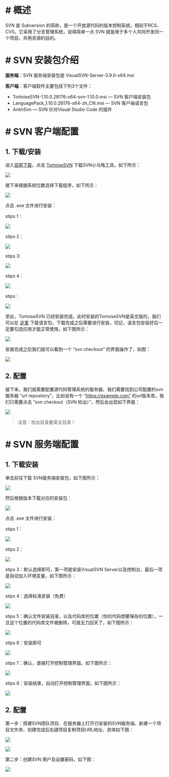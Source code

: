 # # 概述

SVN 是 Subversion 的简称，是一个开放源代码的版本控制系统，相较于RCS、CVS，它采用了分支管理系统，说得简单一点 SVN 就是用于多个人共同开发同一个项目，共用资源的目的。

# # SVN 安装包介绍

**服务端**：SVN 服务端安装包是 VisualSVN-Server-3.9.0-x64.msi 

**客户端**：客户端软件主要包括下列3个文件：

- TortoiseSVN-1.10.0.28176-x64-svn-1.10.0.msi — SVN 客户端安装包
- LanguagePack_1.10.0.28176-x64-zh_CN.msi — SVN 客户端语言包
- AnkhSvn — SVN 针对Visual Studio Code 的插件

# # SVN 客户端配置

## 1. 下载/安装

进入[官网下载](http://subversion.apache.org/packages.html#windows)，点击 [TortoiseSVN](https://tortoisesvn.net/downloads/) 下载SVN小乌龟工具，如下所示：

![](IMGS/svn-download.jpg)

接下来根据系统位数选择下载程序，如下所示：

![](IMGS/svn-download-v.png)

点击 .exe 文件进行安装：

stips 1：

![](IMGS/svn-i-stips-01.png)

stips 2：

![](IMGS/svn-i-stips-02.png)

stips 3:

![](IMGS/svn-i-stips-03.png)

stips 4：

![](IMGS/svn-i-stips-04.png)

stips：

![](IMGS/svn-i-stips-05.png)

至此，TortoiseSVN 已经安装完成。此时安装的TortoiseSVN是英文版的，我们可以在 [这里](https://tortoisesvn.net/downloads.html) 下载语言包，下载完成之后需要进行安装，切记，语言包安装好后一定要勾选应用才能正常使用，如下图所示：

![](IMGS/svn-i-stips-06.png)

安装完成之后我们就可以看到一个 “svn checkout” 的界面操作了，如图：

![](IMGS/svn-interface.png)

## 2. 配置

接下来，我们就需要配置源代码管理系统的服务器。我们需要找到公司配置的svn服务器 “url repository”，比如说有一个 “https://example.com” 的url版本库。我们只需要点击 “svn checkout（SVN 检出）”，然后会出现如下界面：

![](IMGS/svn-checkout.png)

> 注意：检出目录要英文目录！

# # SVN 服务端配置

## 1. 下载安装

单击前往下载 SVN服务端安装包，如下图所示：

![](IMGS/svn-visualsvn-download.png)

然后根据版本下载对应的安装包：

![](IMGS/svn-visualsvn-download-v.png)

点击 .exe 文件进行安装：

stips 1：

![](IMGS/svn-visualsvn-i-stips-01.png)

stips 2：

![](IMGS/svn-visualsvn-i-stips-02.png)

stips 3：默认选择即可，第一项是安装VisualSVN Server以及控制台，最后一项是自动加入环境变量，如下图所示：

![](IMGS/svn-visualsvn-i-stips-03.png)

stips 4：选择标准安装（免费）

![](IMGS/svn-visualsvn-i-stips-04.png)

stips 5：确认文件安装目录，以及代码库的位置（你的代码想要保存的位置），一旦这个位置的代码库文件被删除，可就无力回天了，如下图所示：

![](IMGS/svn-visualsvn-i-stips-05.png)

stips 6：安装即可

![](IMGS/svn-visualsvn-i-stips-06.png)

stips 7：确认，直接打开控制管理界面，如下图所示：

![](IMGS/svn-visualsvn-i-stips-07.png)

stips 8：安装结束，自动打开控制管理界面，如下图所示：

![](IMGS/svn-visualsvn-i-stips-08.png)

## 2. 配置

第一步：搭建SVN团队项目、在服务器上打开已安装的SVN服务端、新建一个项目文件夹、创建完成后右键项目复制项目URL地址，具体如下图：

![](IMGS/svn-visualsvn-create-repositories.jpg)

![](IMGS/svn-visualsvn-copyurl.jpg)

第二步：创建SVN 用户及设置密码，如下图：

![](IMGS/svn-visualsvn-create-user.jpg)























